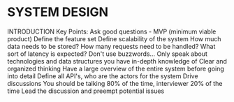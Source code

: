# SYSTEM DESIGN


INTRODUCTION
Key Points:
	Ask good questions - MVP (minimum viable product)
		Define the feature set
		Define scalability of the system
			How much data needs to be stored? How many requests need to be handled? What sort of latency is expected?
	Don't use buzzwords…
		Only speak about technologies and data structures you have in-depth knowledge of
	Clear and organized thinking
		Have a large overview of the entire system before going into detail
		Define all API's, who are the actors for the system
	Drive discussions
		You should be talking 80% of the time, interviewer 20% of the time
		Lead the discussion and preempt potential issues
	
